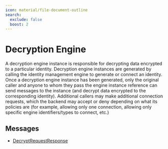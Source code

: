 ```yaml
---
icon: material/file-document-outline
search:
  exclude: false
  boost: 2
---
```


# Decryption Engine

A decryption engine instance is responsible for decrypting data encrypted to a
particular identity. Decryption engine instances are generated by calling the
identity management engine to generate or connect an identity. Once a decryption
engine instance has been generated, only the original caller and anyone to whom
they pass the engine instance reference can send messages to the instance (and
decrypt data encrypted to the corresponding identity). Additional callers may
make additional connection requests, which the backend may accept or deny
depending on what its policies are (for example, allowing only one connection,
allowing only specific engine identifiers/types to connect, etc.)

## Messages

- [DecryptRequestResponse](./decrypt-request-response.md)
